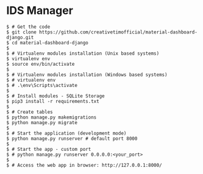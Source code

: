 # IDS Manager
    $ # Get the code
    $ git clone https://github.com/creativetimofficial/material-dashboard-django.git
    $ cd material-dashboard-django
    $
    $ # Virtualenv modules installation (Unix based systems)
    $ virtualenv env
    $ source env/bin/activate
    $
    $ # Virtualenv modules installation (Windows based systems)
    $ # virtualenv env
    $ # .\env\Scripts\activate
    $
    $ # Install modules - SQLite Storage
    $ pip3 install -r requirements.txt
    $
    $ # Create tables
    $ python manage.py makemigrations
    $ python manage.py migrate
    $
    $ # Start the application (development mode)
    $ python manage.py runserver # default port 8000
    $
    $ # Start the app - custom port
    $ # python manage.py runserver 0.0.0.0:<your_port>
    $
    $ # Access the web app in browser: http://127.0.0.1:8000/
